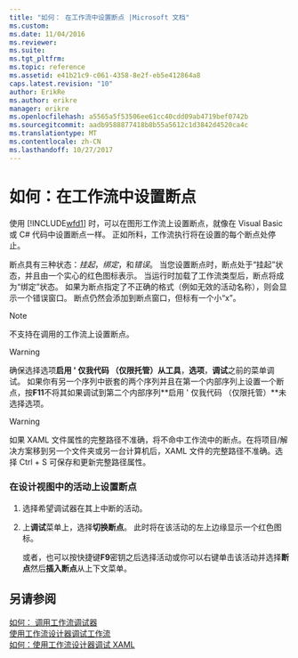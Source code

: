 ```yaml
---
title: "如何： 在工作流中设置断点 |Microsoft 文档"
ms.custom: 
ms.date: 11/04/2016
ms.reviewer: 
ms.suite: 
ms.tgt_pltfrm: 
ms.topic: reference
ms.assetid: e41b21c9-c061-4358-8e2f-eb5e412864a8
caps.latest.revision: "10"
author: ErikRe
ms.author: erikre
manager: erikre
ms.openlocfilehash: a5565a5f53506ee61cc40cdd09ab4719bef0742b
ms.sourcegitcommit: aadb9588877418b8b55a5612c1d3842d4520ca4c
ms.translationtype: MT
ms.contentlocale: zh-CN
ms.lasthandoff: 10/27/2017
---
```

# <a name="how-to-set-breakpoints-in-workflows"></a>如何：在工作流中设置断点
使用 [!INCLUDE[wfd1](../workflow-designer/includes/wfd1_md.md)] 时，可以在图形工作流上设置断点，就像在 Visual Basic 或 C# 代码中设置断点一样。 正如所料，工作流执行将在设置的每个断点处停止。  
  
 断点具有三种状态：*挂起*，*绑定*，和*错误*。 当您设置断点时，断点处于“挂起”状态，并且由一个实心的红色图标表示。 当运行时加载了工作流类型后，断点将成为“绑定”状态。 如果为断点指定了不正确的格式（例如无效的活动名称），则会显示一个错误窗口。 断点仍然会添加到断点窗口，但标有一个小“x”。  
  
> [!NOTE]
>  不支持在调用的工作流上设置断点。  
  
> [!WARNING]
>  确保选择选项**启用 ' 仅我代码 （仅限托管）**从**工具**，**选项**，**调试**之前的菜单调试。 如果你有另一个序列中嵌套的两个序列并且在第一个内部序列上设置一个断点，按**F11**不将其如果调试到第二个内部序列**启用 ' 仅我代码 （仅限托管）**未选择选项。  
  
> [!WARNING]
>  如果 XAML 文件属性的完整路径不准确，将不命中工作流中的断点。在将项目/解决方案移到另一个文件夹或另一台计算机后，XAML 文件的完整路径不准确。选择 Ctrl + S 可保存和更新完整路径属性。  
  
### <a name="to-set-a-breakpoint-on-an-activity-in-the-design-view"></a>在设计视图中的活动上设置断点  
  
1.  选择希望调试器在其上中断的活动。  
  
2.  上**调试**菜单上，选择**切换断点**。 此时将在该活动的左上边缘显示一个红色图标。  
  
     或者，也可以按快捷键**F9**密钥之后选择活动或你可以右键单击该活动并选择**断点**然后**插入断点**从上下文菜单。  
  
## <a name="see-also"></a>另请参阅  
 [如何： 调用工作流调试器](../workflow-designer/how-to-invoke-the-workflow-debugger.md)   
 [使用工作流设计器调试工作流](../workflow-designer/debugging-workflows-with-the-workflow-designer.md)   
 [如何：使用工作流设计器调试 XAML](../workflow-designer/how-to-debug-xaml-with-the-workflow-designer.md)